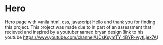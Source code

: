 # Hero
Hero page with vanila html, css, javascript
Hello and thank you for finding this project.
This project was made due to in part of an assessment that i recieved and inspired by a youtuber named bryan design (link to his youtube https://www.youtube.com/channel/UCsKsymTY_4BYR-wytLjex7A)
